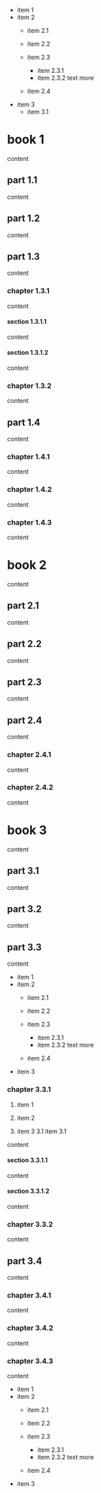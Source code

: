 
- item 1
- item 2
  + item 2.1
  + item 2.2

  + item 2.3
    * item 2.3.1
    * item 2.3.2
      text
      more

  + item 2.4
- item 3
  + item 3.1

# book 1

content

## part 1.1

content

## part 1.2

content

## part 1.3

content

### chapter 1.3.1

content

#### section 1.3.1.1

content

#### section 1.3.1.2

content

### chapter 1.3.2

content

## part 1.4

content

### chapter 1.4.1

content

### chapter 1.4.2

content

### chapter 1.4.3

content

# book 2

content

## part 2.1

content

## part 2.2

content

## part 2.3

content

## part 2.4

content

### chapter 2.4.1

content

### chapter 2.4.2

content

# book 3

content

## part 3.1

content

## part 3.2

content

## part 3.3

content

- item 1
- item 2
  + item 2.1
  + item 2.2

  + item 2.3
    * item 2.3.1
    * item 2.3.2
      text
      more

  + item 2.4
- item 3

### chapter 3.3.1

1. item 1
2. item 2

3. item 3
  3.1 item 3.1

content

#### section 3.3.1.1

content

#### section 3.3.1.2

content

### chapter 3.3.2

content

## part 3.4

content

### chapter 3.4.1

content

### chapter 3.4.2

content

### chapter 3.4.3

content

- item 1
- item 2
  + item 2.1
  + item 2.2

  + item 2.3
    * item 2.3.1
    * item 2.3.2
      text
      more

  + item 2.4
- item 3
